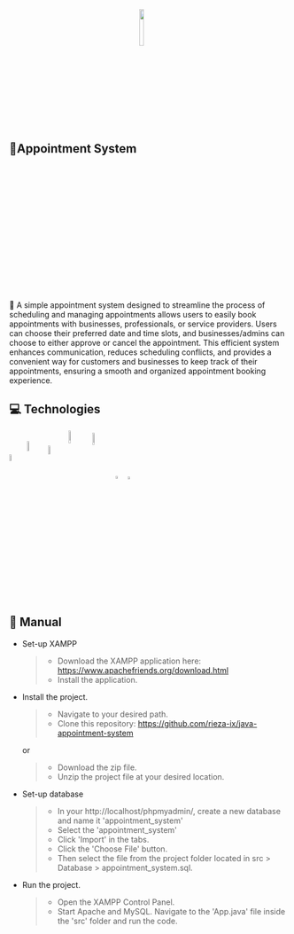 <h2>
    📁Appointment System
    <img width="13%" style="vertical-align:middle" src="https://badgen.net/badge/status/finished/blue" />
</h2>

📝 A simple appointment system designed to streamline the process of scheduling and managing appointments allows users to easily book appointments with businesses, professionals, or service providers. Users can choose their preferred date and time slots, and businesses/admins can choose to either approve or cancel the appointment. This efficient system enhances communication, reduces scheduling conflicts, and provides a convenient way for customers and businesses to keep track of their appointments, ensuring a smooth and organized appointment booking experience.

## 💻 Technologies

<p align="left">
    <img width="5.6%" align="center" src="https://www.svgrepo.com/show/303388/java-4-logo.svg">
    <img width="6.8%" align="center" src="https://www.qfs.de/fileadmin/_processed_/8/0/csm_java-swing_c77435cfa9.png">
    <img width="6.4%" align="center" src="https://pbs.twimg.com/media/FkApeNZWAAAdE8l.png">
    <img width="7.8%" align="center" src="https://www.svgrepo.com/show/303251/mysql-logo.svg">
    <img width="7.6%" align="center" src="https://upload.wikimedia.org/wikipedia/commons/thumb/4/4f/PhpMyAdmin_logo.svg/2560px-PhpMyAdmin_logo.svg.png">
    <img width="3.6%" align="center" src="https://www.apachefriends.org/images/xampp-logo-ac950edf.svg">
    <img width="3.5%" align="center" src="https://seeklogo.com/images/N/netbeans-logo-335EBA952E-seeklogo.com.png">
</p>

## 📖 Manual

- Set-up XAMPP

  > - Download the XAMPP application here: https://www.apachefriends.org/download.html
  > - Install the application.

- Install the project.

  > - Navigate to your desired path.
  > - Clone this repository: https://github.com/rieza-ix/java-appointment-system

  or

  > - Download the zip file.
  > - Unzip the project file at your desired location.

- Set-up database

  > - In your http://localhost/phpmyadmin/, create a new database and name it 'appointment_system'
  > - Select the 'appointment_system'
  > - Click 'Import' in the tabs.
  > - Click the 'Choose File' button.
  > - Then select the file from the project folder located in src > Database > appointment_system.sql.

- Run the project.
  > - Open the XAMPP Control Panel.
  > - Start Apache and MySQL.
  >   Navigate to the 'App.java' file inside the 'src' folder and run the code.

